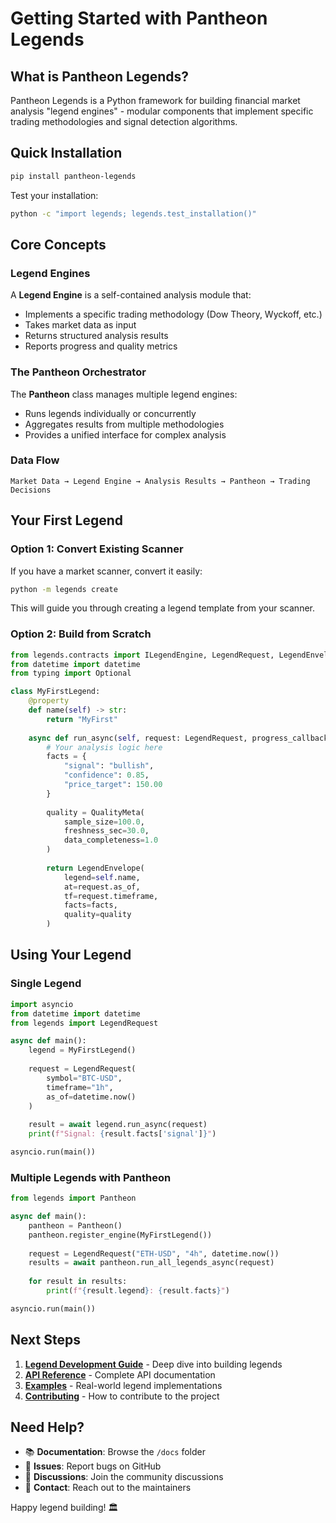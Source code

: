 # Getting Started with Pantheon Legends

## What is Pantheon Legends?

Pantheon Legends is a Python framework for building financial market analysis "legend engines" - modular components that implement specific trading methodologies and signal detection algorithms.

## Quick Installation

```bash
pip install pantheon-legends
```

Test your installation:
```bash
python -c "import legends; legends.test_installation()"
```

## Core Concepts

### Legend Engines
A **Legend Engine** is a self-contained analysis module that:
- Implements a specific trading methodology (Dow Theory, Wyckoff, etc.)
- Takes market data as input
- Returns structured analysis results
- Reports progress and quality metrics

### The Pantheon Orchestrator
The **Pantheon** class manages multiple legend engines:
- Runs legends individually or concurrently
- Aggregates results from multiple methodologies
- Provides a unified interface for complex analysis

### Data Flow
```
Market Data → Legend Engine → Analysis Results → Pantheon → Trading Decisions
```

## Your First Legend

### Option 1: Convert Existing Scanner
If you have a market scanner, convert it easily:

```bash
python -m legends create
```

This will guide you through creating a legend template from your scanner.

### Option 2: Build from Scratch
```python
from legends.contracts import ILegendEngine, LegendRequest, LegendEnvelope, QualityMeta
from datetime import datetime
from typing import Optional

class MyFirstLegend:
    @property
    def name(self) -> str:
        return "MyFirst"
    
    async def run_async(self, request: LegendRequest, progress_callback=None) -> LegendEnvelope:
        # Your analysis logic here
        facts = {
            "signal": "bullish",
            "confidence": 0.85,
            "price_target": 150.00
        }
        
        quality = QualityMeta(
            sample_size=100.0,
            freshness_sec=30.0,
            data_completeness=1.0
        )
        
        return LegendEnvelope(
            legend=self.name,
            at=request.as_of,
            tf=request.timeframe,
            facts=facts,
            quality=quality
        )
```

## Using Your Legend

### Single Legend
```python
import asyncio
from datetime import datetime
from legends import LegendRequest

async def main():
    legend = MyFirstLegend()
    
    request = LegendRequest(
        symbol="BTC-USD",
        timeframe="1h",
        as_of=datetime.now()
    )
    
    result = await legend.run_async(request)
    print(f"Signal: {result.facts['signal']}")

asyncio.run(main())
```

### Multiple Legends with Pantheon
```python
from legends import Pantheon

async def main():
    pantheon = Pantheon()
    pantheon.register_engine(MyFirstLegend())
    
    request = LegendRequest("ETH-USD", "4h", datetime.now())
    results = await pantheon.run_all_legends_async(request)
    
    for result in results:
        print(f"{result.legend}: {result.facts}")

asyncio.run(main())
```

## Next Steps

1. **[Legend Development Guide](legend-development.md)** - Deep dive into building legends
2. **[API Reference](api-reference.md)** - Complete API documentation
3. **[Examples](examples.md)** - Real-world legend implementations
4. **[Contributing](../CONTRIBUTING.md)** - How to contribute to the project

## Need Help?

- 📚 **Documentation**: Browse the `/docs` folder
- 🐛 **Issues**: Report bugs on GitHub
- 💬 **Discussions**: Join the community discussions
- 📧 **Contact**: Reach out to the maintainers

Happy legend building! 🏛️
